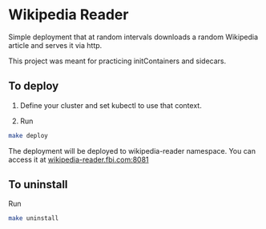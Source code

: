 # Wikipedia Reader

Simple deployment that at random intervals downloads a random Wikipedia article and serves it via http.

This project was meant for practicing initContainers and sidecars.

## To deploy

1. Define your cluster and set kubectl to use that context.

2. Run

```bash
make deploy
```

The deployment will be deployed to wikipedia-reader namespace.
You can access it at [wikipedia-reader.fbi.com:8081](http://wikipedia-reader.fbi.com:8081)

## To uninstall

Run

```bash
make uninstall
```
